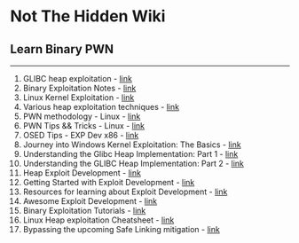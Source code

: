 # Not The Hidden Wiki

## Learn Binary PWN
-----

1. GLIBC heap exploitation - [link](https://0x434b.dev/overview-of-glibc-heap-exploitation-techniques/)
2. Binary Exploitation Notes - [link](https://ir0nstone.gitbook.io/notes/)
3. Linux Kernel Exploitation - [link](https://pawnyable.cafe/linux-kernel/)
4. Various heap exploitation techniques - [link](https://github.com/shellphish/how2heap)
5. PWN methodology - Linux - [link](https://karol-mazurek95.medium.com/pwn-methodolodgy-linux-5c8355a8c9c2?sk=v2%2Fb6109671-63d7-4cfa-8f09-bf4c5326712b)
6. PWN Tips && Tricks - Linux - [link](https://karol-mazurek95.medium.com/pwn-tips-tricks-linux-d10186e8580e?sk=v2%2F5b1de360-1cb7-4740-bcc3-0ccef9a86733)
7. OSED Tips - EXP Dev x86 - [link](https://karol-mazurek95.medium.com/osed-tips-exp-dev-x86-d00c4a5ca006?sk=v2%2F78aff4c9-c266-4125-b81f-c63d0c148d55)
8. Journey into Windows Kernel Exploitation: The Basics - [link](https://blog.neuvik.com/journey-into-windows-kernel-exploitation-the-basics-fff72116ca33)
9. Understanding the Glibc Heap Implementation: Part 1 - [link](https://azeria-labs.com/heap-exploitation-part-1-understanding-the-glibc-heap-implementation/)
10. Understanding the GLIBC Heap Implementation: Part 2 - [link](https://azeria-labs.com/heap-exploitation-part-2-glibc-heap-free-bins/)
11. Heap Exploit Development - [link](https://azeria-labs.com/heap-exploit-development-part-1/)
12. Getting Started with Exploit Development - [link](https://dayzerosec.com/blog/2021/02/02/getting-started.html)
13. Resources for learning about Exploit Development - [link](https://github.com/wtsxDev/Exploit-Development/tree/master)
14. Awesome Exploit Development - [link](https://github.com/CyberSecurityUP/Awesome-Exploit-Development#readme)
15. Binary Exploitation Tutorials - [link](https://0xxyc.gitbook.io/hacking_methodology/binary-exploitation)
16. Linux Heap exploitation Cheatsheet - [link](https://github.com/tin-z/heapwn_Cheatsheet)
17. Bypassing the upcoming Safe Linking mitigation - [link](https://www.researchinnovations.com/post/bypassing-the-upcoming-safe-linking-mitigation)